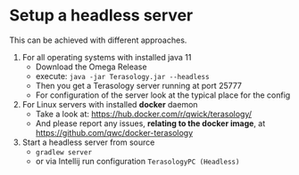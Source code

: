 # Setup a headless server

This can be achieved with different approaches.

1. For all operating systems with installed java 11
   - Download the Omega Release
   - execute: `java -jar Terasology.jar --headless`
   - Then you get a Terasology server running at port 25777
   - For configuration of the server look at the typical place for the config
2. For Linux servers with installed **docker** daemon
   - Take a look at: https://hub.docker.com/r/qwick/terasology/
   - And please report any issues, **relating to the docker image**, at https://github.com/qwc/docker-terasology
3. Start a headless server from source
   - `gradlew server`
   - or via Intellij run configuration `TerasologyPC (Headless)`

